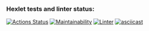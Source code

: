 ### Hexlet tests and linter status:

[![Actions Status](https://github.com/softslot/php-project-lvl1/workflows/hexlet-check/badge.svg)](https://github.com/softslot/php-project-lvl1/actions) [![Maintainability](https://api.codeclimate.com/v1/badges/10012d1fdd30df291a5e/maintainability)](https://codeclimate.com/github/softslot/php-project-lvl1/maintainability) [![Linter](https://github.com/softslot/php-project-lvl1/actions/workflows/github-actions-lint.yml/badge.svg)](https://github.com/softslot/php-project-lvl1/actions/workflows/github-actions-lint.yml) [![asciicast](https://asciinema.org/a/TF8a9jT7exq1z5B78OlobFiiA.svg)](https://asciinema.org/a/TF8a9jT7exq1z5B78OlobFiiA)